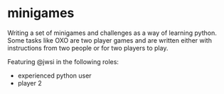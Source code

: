 # minigames
Writing a set of minigames and challenges as a way of learning python. Some tasks like OXO are two player games and are written either with instructions from two people or for two players to play. 

Featuring @jwsi in the following roles: 
- experienced python user
- player 2
